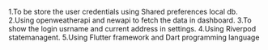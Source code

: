 1.To be store the user credentials using Shared preferences local db.
2.Using openweatherapi and newapi to fetch the data in dashboard.
3.To show the login usrname and current address in settings.
4.Using Riverpod statemanagent.
5.Using Flutter framework and Dart programming language
